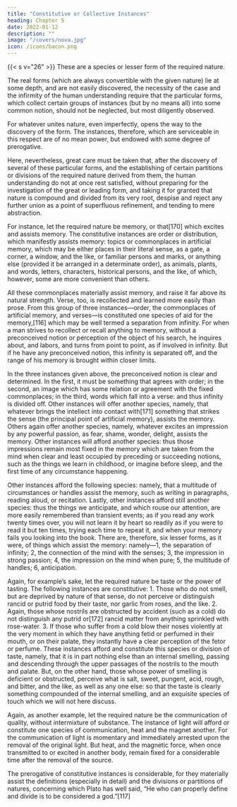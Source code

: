 ```yaml
---
title: "Constitutive or Collective Instances"
heading: Chapter 5
date: 2022-01-12
description: ""
image: "/covers/nova.jpg"
icon: /icons/bacon.png
---
```




{{< s v="26" >}} These are a species or lesser form of the required nature.

The real forms (which are always convertible with the given nature) lie at some depth, and are not easily discovered, the necessity of the case and the infirmity of the human understanding require that the particular forms, which collect certain groups of instances (but by no means all) into some common notion, should not be neglected, but most diligently observed. 

For whatever unites nature, even imperfectly, opens the way to the discovery of the form. The instances, therefore, which are serviceable in this respect are of no mean power, but endowed with some degree of prerogative.

Here, nevertheless, great care must be taken that, after the discovery of several of these particular forms, and the establishing of certain partitions or divisions of the required nature derived from them, the human understanding do not at once rest satisfied, without preparing for the investigation of the great or leading form, and taking it for granted that nature is compound and divided from its very root, despise and reject any further union as a point of superfluous refinement, and tending to mere abstraction.

For instance, let the required nature be memory, or that[170] which excites and assists memory. The constitutive instances are order or distribution, which manifestly assists memory: topics or commonplaces in artificial memory, which may be either places in their literal sense, as a gate, a corner, a window, and the like, or familiar persons and marks, or anything else (provided it be arranged in a determinate order), as animals, plants, and words, letters, characters, historical persons, and the like, of which, however, some are more convenient than others. 

All these commonplaces materially assist memory, and raise it far above its natural strength. Verse, too, is recollected and learned more easily than prose. From this group of three instances—order, the commonplaces of artificial memory, and verses—is constituted one species of aid for the memory,[116] which may be well termed a separation from infinity. For when a man strives to recollect or recall anything to memory, without a preconceived notion or perception of the object of his search, he inquires about, and labors, and turns from point to point, as if involved in infinity. But if he have any preconceived notion, this infinity is separated off, and the range of his memory is brought within closer limits. 

In the three instances given above, the preconceived notion is clear and determined. In the first, it must be something that agrees with order; in the second, an image which has some relation or agreement with the fixed commonplaces; in the third, words which fall into a verse: and thus infinity is divided off. Other instances will offer another species, namely, that whatever brings the intellect into contact with[171] something that strikes the sense (the principal point of artificial memory), assists the memory. Others again offer another species, namely, whatever excites an impression by any powerful passion, as fear, shame, wonder, delight, assists the memory. Other instances will afford another species: thus those impressions remain most fixed in the memory which are taken from the mind when clear and least occupied by preceding or succeeding notions, such as the things we learn in childhood, or imagine before sleep, and the first time of any circumstance happening. 

Other instances afford the following species: namely, that a multitude of circumstances or handles assist the memory, such as writing in paragraphs, reading aloud, or recitation. Lastly, other instances afford still another species: thus the things we anticipate, and which rouse our attention, are more easily remembered than transient events; as if you read any work twenty times over, you will not learn it by heart so readily as if you were to read it but ten times, trying each time to repeat it, and when your memory fails you looking into the book. There are, therefore, six lesser forms, as it were, of things which assist the memory: namely—1, the separation of infinity; 2, the connection of the mind with the senses; 3, the impression in strong passion; 4, the impression on the mind when pure; 5, the multitude of handles; 6, anticipation.

Again, for example’s sake, let the required nature be taste or the power of tasting. The following instances are constitutive: 1. Those who do not smell, but are deprived by nature of that sense, do not perceive or distinguish rancid or putrid food by their taste, nor garlic from roses, and the like. 2. Again, those whose nostrils are obstructed by accident (such as a cold) do not distinguish any putrid or[172] rancid matter from anything sprinkled with rose-water. 3. If those who suffer from a cold blow their noses violently at the very moment in which they have anything fetid or perfumed in their mouth, or on their palate, they instantly have a clear perception of the fetor or perfume. These instances afford and constitute this species or division of taste, namely, that it is in part nothing else than an internal smelling, passing and descending through the upper passages of the nostrils to the mouth and palate. But, on the other hand, those whose power of smelling is deficient or obstructed, perceive what is salt, sweet, pungent, acid, rough, and bitter, and the like, as well as any one else: so that the taste is clearly something compounded of the internal smelling, and an exquisite species of touch which we will not here discuss.

Again, as another example, let the required nature be the communication of quality, without intermixture of substance. The instance of light will afford or constitute one species of communication, heat and the magnet another. For the communication of light is momentary and immediately arrested upon the removal of the original light. But heat, and the magnetic force, when once transmitted to or excited in another body, remain fixed for a considerable time after the removal of the source.

The prerogative of constitutive instances is considerable, for they materially assist the definitions (especially in detail) and the divisions or partitions of natures, concerning which Plato has well said, “He who can properly define and divide is to be considered a god.”[117]


